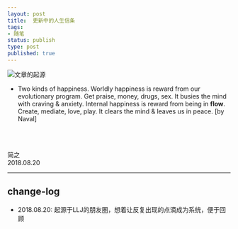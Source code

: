 ```yaml
--- 
layout: post
title:  更新中的人生信条
tags: 
- 随笔
status: publish
type: post
published: true
---
```


![文章的起源](https://i.imgur.com/e6DTNnB.jpg)


* Two kinds of happiness. Worldly happiness is reward from our evolutionary program. Get praise, money, drugs, sex. It busies the mind with craving & anxiety. Internal happiness is reward from being in **flow**. Create, mediate, love, play. It clears the mind & leaves us in peace.   [by Naval] 



<br>
<br>

简之           
2018.08.20  


------
## change-log
-  2018.08.20: 起源于LLJ的朋友圈，想着让反复出现的点滴成为系统，便于回顾